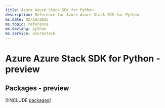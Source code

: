 ```yaml
---
title: Azure Azure Stack SDK for Python
description: Reference for Azure Azure Stack SDK for Python
ms.date: 02/20/2025
ms.topic: reference
ms.devlang: python
ms.service: azurestack
---
```

# Azure Azure Stack SDK for Python - preview
## Packages - preview
[!INCLUDE [packages](azure-stack-index.md)]